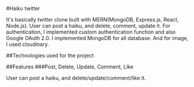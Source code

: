 #Haiku twitter

It's basically twitter clone built with MERN(MongoDB, Express.js, React, Node.js). 
User can post a haiku, and delete, comment, update it.
For authentication, I implemented custom authentication function and also Google OAuth 2.0. 
I implemented MongoDB for all database. And for image, I used cloudinary.

##Technologies used for the project

##Features 
###Post, Delete, Update, Comment, Like

User can post a haiku, and delete/update/comment/like it. 





